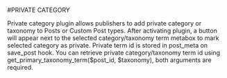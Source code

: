 #PRIVATE CATEGORY

Private category plugin allows publishers to add private category or taxonomy to Posts or Custom Post types.
After activating plugin, a button will appear next to the selected category/taxonomy term metabox to mark selected category as private.
Private term id is stored in post_meta on save_post hook.
You can retrieve private category/taxonomy term id using get_primary_taxonomy_term($post_id, $taxonomy), both arguments are required.
